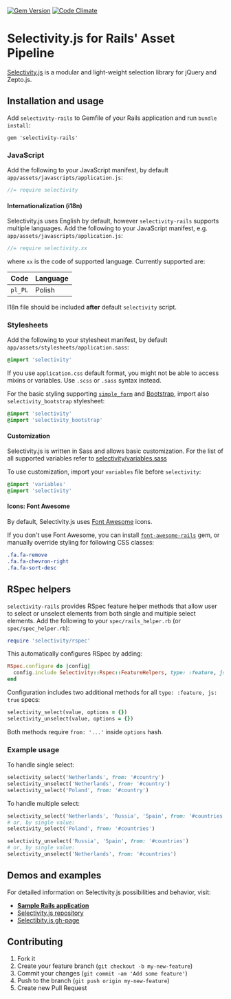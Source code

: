 [![Gem Version](https://badge.fury.io/rb/selectivity-rails.svg)](http://badge.fury.io/rb/selectivity-rails)
[![Code Climate](https://codeclimate.com/github/msx2/selectivity-rails/badges/gpa.svg)](https://codeclimate.com/github/msx2/selectivity-rails)

# Selectivity.js for Rails' Asset Pipeline

[Selectivity.js](https://github.com/arendjr/selectivity) is a modular and light-weight selection library for jQuery and Zepto.js.

## Installation and usage

Add `selectivity-rails` to Gemfile of your Rails application and run `bundle install`:

```
gem 'selectivity-rails'
```

### JavaScript
Add the following to your JavaScript manifest, by default `app/assets/javascripts/application.js`:

```javascript
//= require selectivity
```

#### Internationalization (i18n)
Selectivity.js uses English by default, however `selectivity-rails` supports multiple languages. Add the following to your JavaScript manifest, e.g. `app/assets/javascripts/application.js`:

```javascript
//= require selectivity.xx
```

where `xx` is the code of supported language. Currently supported are:

Code | Language
--- | ---
`pl_PL` | Polish

I18n file should be included **after** default `selectivity` script.

### Stylesheets
Add the following to your stylesheet manifest, by default `app/assets/stylesheets/application.sass`:

```sass
@import 'selectivity'
```

If you use `application.css` default format, you might not be able to access mixins or variables. Use `.scss` or `.sass` syntax instead.

For the basic styling supporting [`simple_form`](https://github.com/plataformatec/simple_form) and [Bootstrap](http://getbootstrap.com), import also `selectivity_bootstrap` stylesheet:

```sass
@import 'selectivity'
@import 'selectivity_bootstrap'
```

#### Customization
Selectivity.js is written in Sass and allows basic customization. For the list of all supported variables refer to [selectivity/variables.sass](https://github.com/msx2/selectivity-rails/blob/master/vendor/assets/stylesheets/selectivity/variables.sass)

To use customization, import your `variables` file before `selectivity`:

```sass
@import 'variables'
@import 'selectivity'
```

#### Icons: Font Awesome
By default, Selectivity.js uses [Font Awesome](http://fortawesome.github.io/Font-Awesome) icons.

If you don't use Font Awesome, you can install [`font-awesome-rails`](https://github.com/bokmann/font-awesome-rails) gem, or manually override styling for following CSS classes:

```sass
.fa.fa-remove
.fa.fa-chevron-right
.fa.fa-sort-desc
```

## RSpec helpers
`selectivity-rails` provides RSpec feature helper methods that allow user to select or unselect elements from both single and multiple select elements. Add the following to your `spec/rails_helper.rb` (or `spec/spec_helper.rb`):

```ruby
require 'selectivity/rspec'
```

This automatically configures RSpec by adding:

```ruby
RSpec.configure do |config|
  config.include Selectivity::Rspec::FeatureHelpers, type: :feature, js: true
end
```

Configuration includes two additional methods for all `type: :feature, js: true` specs:

```ruby
selectivity_select(value, options = {})
selectivity_unselect(value, options = {})
```

Both methods require `from: '...'` inside `options` hash.

### Example usage
To handle single select:

```ruby
selectivity_select('Netherlands', from: '#country')
selectivity_unselect('Netherlands', from: '#country')
selectivity_select('Poland', from: '#country')
```

To handle multiple select:

```ruby
selectivity_select('Netherlands', 'Russia', 'Spain', from: '#countries')
# or, by single value:
selectivity_select('Poland', from: '#countries')

selectivity_unselect('Russia', 'Spain', from: '#countries')
# or, by single value:
selectivity_unselect('Netherlands', from: '#countries')
```

## Demos and examples
For detailed information on Selectivity.js possibilities and behavior, visit:

* [**Sample Rails application**](https://github.com/msx2/selectivity-rails-sample-app)
* [Selectivity.js repository](https://github.com/arendjr/selectivity)
* [Selectibity.js gh-page](https://arendjr.github.io/selectivity)

## Contributing

1. Fork it
2. Create your feature branch (`git checkout -b my-new-feature`)
3. Commit your changes (`git commit -am 'Add some feature'`)
4. Push to the branch (`git push origin my-new-feature`)
5. Create new Pull Request
